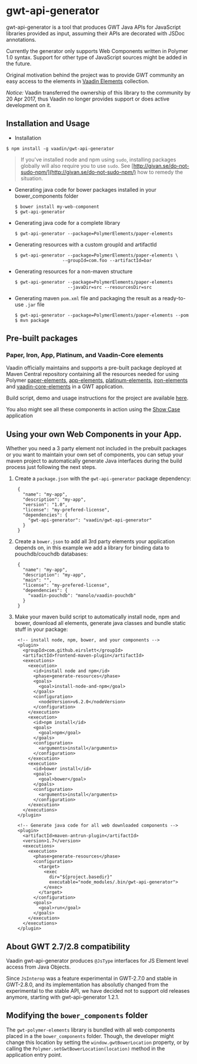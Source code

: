 # gwt-api-generator

gwt-api-generator is a tool that produces GWT Java APIs for JavaScript libraries provided as input, assuming their APIs are decorated with JSDoc annotations.

Currently the generator only supports Web Components written in Polymer 1.0 syntax. Support for other type of JavaScript sources might be added in the future.

Original motivation behind the project was to provide GWT community an easy access to the elements in [Vaadin Elements](https://github.com/vaadin/vaadin-core-elements) collection.

_Notice:_ Vaadin transferred the ownership of this library to the community
by 20 Apr 2017, thus Vaadin no longer provides support or does active development on it.

## Installation and Usage

- Installation
```shell
$ npm install -g vaadin/gwt-api-generator
```
> If you've installed node and npm using `sudo`, installing packages globally will also require you to use `sudo`. See [http://givan.se/do-not-sudo-npm/](http://givan.se/do-not-sudo-npm/) how to remedy the situation.

- Generating java code for bower packages installed in your bower_components folder

  ```shell
  $ bower install my-web-component
  $ gwt-api-generator
  ```
- Generating java code for a complete library

  ```shell
  $ gwt-api-generator --package=PolymerElements/paper-elements
  ```
- Generating resources with a custom groupId and artifactId

  ```shell
  $ gwt-api-generator --package=PolymerElements/paper-elements \
                    --groupId=com.foo --artifactId=bar
  ```
- Generating resources for a non-maven structure

  ```shell
  $ gwt-api-generator --package=PolymerElements/paper-elements
                      --javaDir=src --resourcesDir=src
  ```
- Generating maven `pom.xml` file and packaging the result as a ready-to-use `.jar` file

  ```shell
  $ gwt-api-generator --package=PolymerElements/paper-elements --pom
  $ mvn package
  ```

## Pre-built packages

### Paper, Iron, App, Platinum, and Vaadin-Core elements

Vaadin officially maintains and supports a pre-built package deployed at Maven Central repository containing all the resources needed for using Polymer
[paper-elements](https://elements.polymer-project.org/browse?package=paper-elements),
[app-elements](https://elements.polymer-project.org/browse?package=app-elements),
[platinum-elements](https://elements.polymer-project.org/browse?package=platinum-elements),
[iron-elements](https://elements.polymer-project.org/browse?package=iron-elements) and
[vaadin-core-elements](https://vaadin.com/elements)
in a GWT application.

Build script, demo and usage instructions for the project are available [here](https://github.com/vaadin/gwt-polymer-elements).

You also might see all these components in action using the [Show Case](http://vaadin.github.io/gwt-polymer-elements/demo/) application

## Using your own Web Components in your App.

Whether you need a 3 party element not included in the prebuilt packages or you want to maintain your own set of components, you can setup your maven project to automatically generate Java interfaces during the build process just following the next steps.

1. Create a `package.json` with the `gwt-api-generator` package dependency:

        {
          "name": "my-app",
          "description": "my-app",
          "version": "1.0",
          "license": "my-prefered-license",
          "dependencies": {
            "gwt-api-generator": "vaadin/gwt-api-generator"
          }
        }


2. Create a `bower.json` to add all 3rd party elements your application depends on, in this example we add a library for binding data to pouchdb/couchdb databases:

        {
          "name": "my-app",
          "description": "my-app",
          "main": "",
          "license": "my-prefered-license",
          "dependencies": {
            "vaadin-pouchdb": "manolo/vaadin-pouchdb"
          }
        }

3. Make your maven build script to automatically install node, npm and bower, download all elements, generate java classes and bundle static stuff in your package:

        <!-- install node, npm, bower, and your components -->
        <plugin>
          <groupId>com.github.eirslett</groupId>
          <artifactId>frontend-maven-plugin</artifactId>
          <executions>
            <execution>
              <id>install node and npm</id>
              <phase>generate-resources</phase>
              <goals>
                <goal>install-node-and-npm</goal>
              </goals>
              <configuration>
                <nodeVersion>v6.2.0</nodeVersion>
              </configuration>
            </execution>
            <execution>
              <id>npm install</id>
              <goals>
                <goal>npm</goal>
              </goals>
              <configuration>
                <arguments>install</arguments>
              </configuration>
            </execution>
            <execution>
              <id>bower install</id>
              <goals>
                <goal>bower</goal>
              </goals>
              <configuration>
                <arguments>install</arguments>
              </configuration>
            </execution>
          </executions>
        </plugin>

        <!-- Generate java code for all web downloaded components -->
        <plugin>
          <artifactId>maven-antrun-plugin</artifactId>
          <version>1.7</version>
          <executions>
            <execution>
              <phase>generate-resources</phase>
              <configuration>
                <target>
                  <exec
                    dir="${project.basedir}"
                    executable="node_modules/.bin/gwt-api-generator">
                  </exec>
                </target>
              </configuration>
              <goals>
                <goal>run</goal>
              </goals>
            </execution>
          </executions>
        </plugin>



## About GWT 2.7/2.8 compatibility

Vaadin gwt-api-generator produces `@JsType` interfaces for JS Element level access from Java Objects.

Since `JsInterop` was a feature experimental in GWT-2.7.0 and stable in GWT-2.8.0, and its implementation has absolutly changed from the experimental to the stable API, we have decided not to support old releases anymore, starting with gwt-api-generator 1.2.1.

## Modifying the `bower_components` folder

The `gwt-polymer-elements` library is bundled with all web components placed in a the `bower_components` folder.
Though, the developer might change this location by setting the `window.gwtBowerLocation` property, or by calling the `Polymer.setGwtBowerLocation(location)` method in the application entry point.

